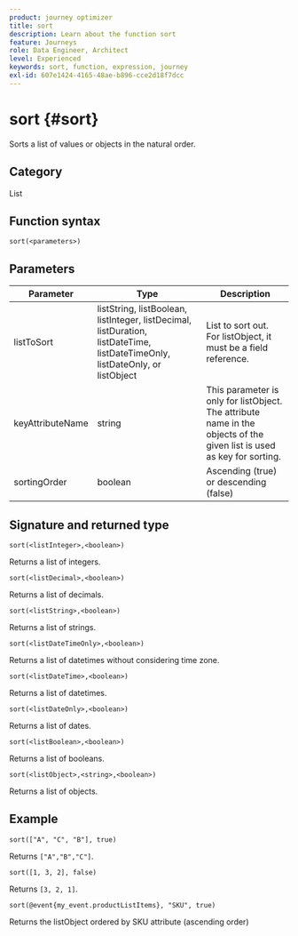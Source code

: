 ```yaml
---
product: journey optimizer
title: sort
description: Learn about the function sort
feature: Journeys
role: Data Engineer, Architect
level: Experienced
keywords: sort, function, expression, journey
exl-id: 607e1424-4165-48ae-b896-cce2d18f7dcc
---
```

# sort {#sort}

Sorts a list of values or objects in the natural order.

## Category

List

## Function syntax

`sort(<parameters>)`

## Parameters

| Parameter | Type             | Description             |
|-----------|------------------|------------------|
| listToSort | listString, listBoolean, listInteger, listDecimal, listDuration, listDateTime, listDateTimeOnly, listDateOnly, or listObject | List to sort out. For listObject, it must be a field reference. |
| keyAttributeName | string | This parameter is only for listObject. The attribute name in the objects of the given list is used as key for sorting. |
| sortingOrder | boolean | Ascending (true) or descending (false) |

## Signature and returned type

`sort(<listInteger>,<boolean>)`

Returns a list of integers.

`sort(<listDecimal>,<boolean>)`

Returns a list of decimals.

`sort(<listString>,<boolean>)`

Returns a list of strings.

`sort(<listDateTimeOnly>,<boolean>)`

Returns a list of datetimes without considering time zone.

`sort(<listDateTime>,<boolean>)`

Returns a list of datetimes.

`sort(<listDateOnly>,<boolean>)`

Returns a list of dates.

`sort(<listBoolean>,<boolean>)`

Returns a list of booleans.

`sort(<listObject>,<string>,<boolean>)`

Returns a list of objects.

## Example

`sort(["A", "C", "B"], true)`

Returns `["A","B","C"]`.

`sort([1, 3, 2], false)`

Returns `[3, 2, 1]`.

`sort(@event{my_event.productListItems}, "SKU", true)`

Returns the listObject ordered by SKU attribute (ascending order)

